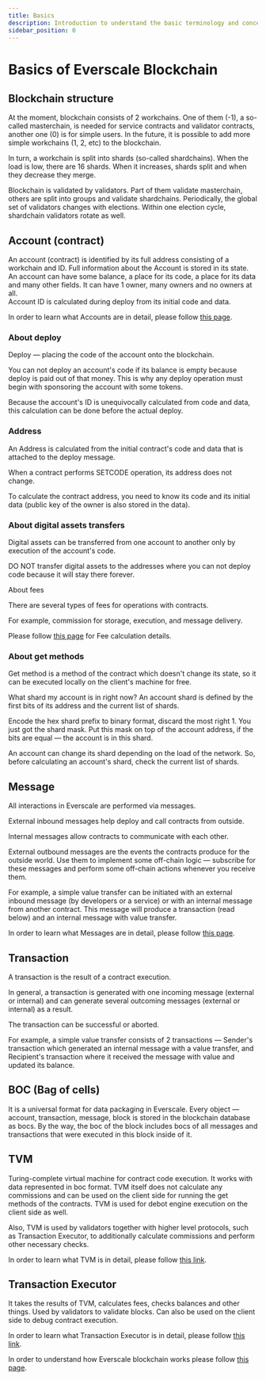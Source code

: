 ```yaml
---
title: Basics
description: Introduction to understand the basic terminology and concepts
sidebar_position: 0
---
```


# Basics of Everscale Blockchain

## Blockchain structure

At the moment, blockchain consists of 2 workchains. One of them (-1), a so-called masterchain, is needed for service contracts and validator contracts, another one (0) is for simple users. In the future, it is possible to add more simple workchains (1, 2, etc) to the blockchain.

In turn, a workchain is split into shards (so-called shardchains). When the load is low, there are 16 shards. When it increases, shards split and when they decrease they merge.

Blockchain is validated by validators. Part of them validate masterchain, others are split into groups and validate shardchains. Periodically, the global set of validators changes with elections. Within one election cycle, shardchain validators rotate as well.

## Account (contract)

An account (contract) is identified by its full address consisting of a workchain and ID. Full information about the Account is stored in its state.    
An account can have some balance, a place for its code, a place for its data and many other fields. 
It can have 1 owner, many owners and no owners at all.  
Account ID is calculated during deploy from its initial code and data.

In order to learn what Accounts are in detail, please follow [this page](40-accounts.md).

### About deploy

Deploy — placing the code of the account onto the blockchain.

You can not deploy an account's code if its balance is empty because deploy is paid out of that money. This is why any deploy operation must begin with sponsoring the account with some tokens.

Because the account's ID is unequivocally calculated from code and data, this calculation can be done before the actual deploy.

### Address

An Address is calculated from the initial contract's code and data that is attached to the deploy message.

When a contract performs SETCODE operation, its address does not change.

To calculate the contract address, you need to know its code and its initial data (public key of the owner is also stored in the data).

### About digital assets transfers 

Digital assets can be transferred from one account to another only by execution of the account's code. 

DO NOT transfer digital assets to the addresses where you can not deploy code because it will stay there forever.

About fees

There are several types of fees for operations with contracts.

For example, commission for storage, execution, and message delivery.

Please follow [this page](20-fee-calculation.md) for Fee calculation details. 

### About get methods

Get method is a method of the contract which doesn't change its state, so it can be executed locally on the client's machine for free.

What shard my account is in right now? An account shard is defined by the first bits of its address and the current list of shards.

Encode the hex shard prefix to binary format, discard the most right 1. You just got the shard mask. Put this mask on top of the account address, if the bits are equal — the account is in this shard.

An account can change its shard depending on the load of the network. So, before calculating an account's shard, check the current list of shards.

## Message

All interactions in Everscale are performed via messages.

External inbound messages help deploy and call contracts from outside.

Internal messages allow contracts to communicate with each other.

External outbound messages are the events the contracts produce for the outside world. Use them to implement some off-chain logic — subscribe for these messages and perform some off-chain actions whenever you receive them.

For example, a simple value transfer can be initiated with an external inbound message (by developers or a service) or with an internal message from another contract. This message will produce a transaction (read below) and an internal message with value transfer.

In order to learn what Messages are in detail, please follow [this page](50-message.md).

## Transaction

A transaction is the result of a contract execution.

In general, a transaction is generated with one incoming message (external or internal) and can generate several outcoming messages (external or internal) as a result.

The transaction can be successful or aborted.

For example, a simple value transfer consists of 2 transactions — Sender's transaction which generated an internal message with a value transfer, and Recipient's transaction where it received the message with value and updated its balance.

## BOC (Bag of cells)

It is a universal format for data packaging in Everscale. Every object — account, transaction, message, block is stored in the blockchain database as bocs. By the way, the boc of the block includes bocs of all messages and transactions that were executed in this block inside of it.

## TVM

Turing-complete virtual machine for contract code execution. It works with data represented in boc format. TVM itself does not calculate any commissions and can be used on the client side for running the get methods of the contracts. TVM is used for debot engine execution on the client side as well.

Also, TVM is used by validators together with higher level protocols, such as Transaction Executor, to additionally calculate commissions and perform other necessary checks.

In order to learn what TVM is in detail, please follow [this link](tvm.md).

## Transaction Executor

It takes the results of TVM, calculates fees, checks balances and other things. Used by validators to validate blocks. Can also be used on the client side to debug contract execution.

In order to learn what Transaction Executor is in detail, please follow [this link](60-executor.md).

In order to understand how Everscale blockchain works please follow [this page](../smart-contracts/45-blockchain.md).
